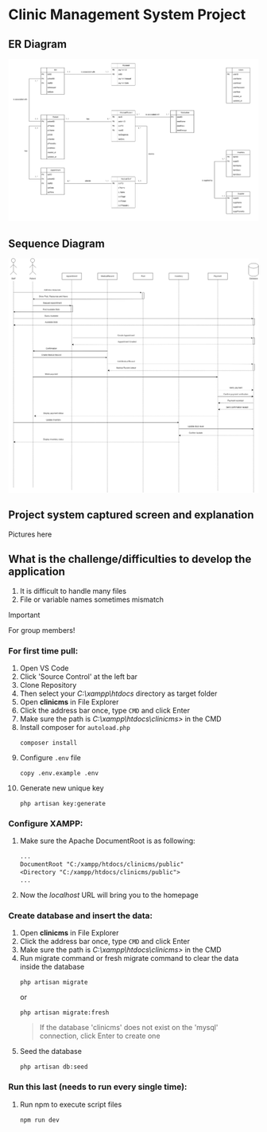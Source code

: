 # Clinic Management System Project

## ER Diagram
![Entity Relationship Diagram of Clinic Management System](/assets/erdfinal.png)

## Sequence Diagram
![Sequence Diagram of Clinic Management System](/assets/sequence.png)

## Project system captured screen and explanation
Pictures here

## What is the challenge/difficulties to develop the application
1. It is difficult to handle many files
2. File or variable names sometimes mismatch

> [!IMPORTANT]
> For group members!

### **For first time pull:**
1. Open VS Code
2. Click 'Source Control' at the left bar
3. Clone Repository
4. Then select your _C:\xampp\htdocs_ directory as target folder
5. Open **clinicms** in File Explorer
6. Click the address bar once, type `CMD` and click Enter
7. Make sure the path is _C:\xampp\htdocs\clinicms>_ in the CMD
8. Install composer for `autoload.php`
   ```
   composer install
   ```
10. Configure `.env` file
    ```
    copy .env.example .env
    ```
12. Generate new unique key
    ```
    php artisan key:generate
    ```
   

### **Configure XAMPP:**
1. Make sure the Apache DocumentRoot is as following:<br />
   ```
   ...
   DocumentRoot "C:/xampp/htdocs/clinicms/public"
   <Directory "C:/xampp/htdocs/clinicms/public">
   ...
   ```
2. Now the _localhost_ URL will bring you to the homepage


### **Create database and insert the data:**
1. Open **clinicms** in File Explorer
2. Click the address bar once, type `CMD` and click Enter
3. Make sure the path is _C:\xampp\htdocs\clinicms>_ in the CMD
4. Run migrate command or fresh migrate command to clear the data inside the database
   ```
   php artisan migrate
   ```
   or
   ```
   php artisan migrate:fresh
   ```
    > If the database 'clinicms' does not exist on the 'mysql' connection, click Enter to create one
6. Seed the database
   ```
   php artisan db:seed
   ```


### **Run this last (needs to run every single time):**
1. Run npm to execute script files
   ```
   npm run dev
   ```

